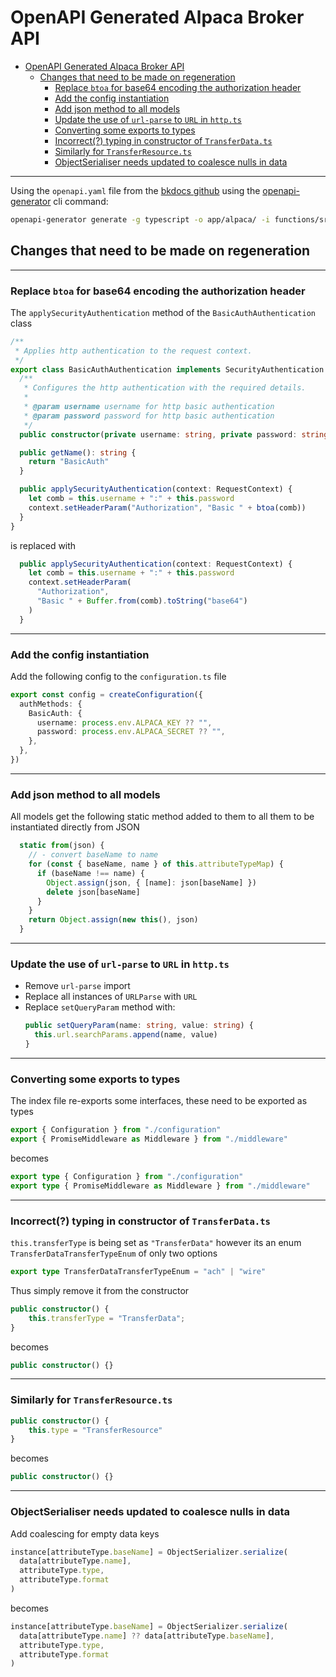 # OpenAPI Generated Alpaca Broker API

- [OpenAPI Generated Alpaca Broker API](#openapi-generated-alpaca-broker-api)
  - [Changes that need to be made on regeneration](#changes-that-need-to-be-made-on-regeneration)
    - [Replace `btoa` for base64 encoding the authorization header](#replace-btoa-for-base64-encoding-the-authorization-header)
    - [Add the config instantiation](#add-the-config-instantiation)
    - [Add json method to all models](#add-json-method-to-all-models)
    - [Update the use of `url-parse` to `URL` in `http.ts`](#update-the-use-of-url-parse-to-url-in-httpts)
    - [Converting some exports to types](#converting-some-exports-to-types)
    - [Incorrect(?) typing in constructor of `TransferData.ts`](#incorrect-typing-in-constructor-of-transferdatats)
    - [Similarly for `TransferResource.ts`](#similarly-for-transferresourcets)
    - [ObjectSerialiser needs updated to coalesce nulls in data](#objectserialiser-needs-updated-to-coalesce-nulls-in-data)

---

Using the `openapi.yaml` file from the [bkdocs github](https://github.com/alpacahq/bkdocs/blob/master/assets/openapi.yaml) using the [openapi-generator](https://openapi-generator.tech) cli command:

```zsh
openapi-generator generate -g typescript -o app/alpaca/ -i functions/src/alpaca/broker/openapi.yaml -p platform=node,snapshot=true,supportsES6=true                         ─╯
```

## Changes that need to be made on regeneration

---

### Replace `btoa` for base64 encoding the authorization header

The `applySecurityAuthentication` method of the `BasicAuthAuthentication` class

```ts
/**
 * Applies http authentication to the request context.
 */
export class BasicAuthAuthentication implements SecurityAuthentication {
  /**
   * Configures the http authentication with the required details.
   *
   * @param username username for http basic authentication
   * @param password password for http basic authentication
   */
  public constructor(private username: string, private password: string) {}

  public getName(): string {
    return "BasicAuth"
  }

  public applySecurityAuthentication(context: RequestContext) {
    let comb = this.username + ":" + this.password
    context.setHeaderParam("Authorization", "Basic " + btoa(comb))
  }
}
```

is replaced with

```ts
  public applySecurityAuthentication(context: RequestContext) {
    let comb = this.username + ":" + this.password
    context.setHeaderParam(
      "Authorization",
      "Basic " + Buffer.from(comb).toString("base64")
    )
  }
```

---

### Add the config instantiation

Add the following config to the `configuration.ts` file

```ts
export const config = createConfiguration({
  authMethods: {
    BasicAuth: {
      username: process.env.ALPACA_KEY ?? "",
      password: process.env.ALPACA_SECRET ?? "",
    },
  },
})
```

---

### Add json method to all models

All models get the following static method added to them to all them to be instantiated directly
from JSON

```ts
  static from(json) {
    // - convert baseName to name
    for (const { baseName, name } of this.attributeTypeMap) {
      if (baseName !== name) {
        Object.assign(json, { [name]: json[baseName] })
        delete json[baseName]
      }
    }
    return Object.assign(new this(), json)
  }
```

---

### Update the use of `url-parse` to `URL` in `http.ts`

- Remove `url-parse` import
- Replace all instances of `URLParse` with `URL`
- Replace `setQueryParam` method with:
  ```ts
  public setQueryParam(name: string, value: string) {
    this.url.searchParams.append(name, value)
  }
  ```

---

### Converting some exports to types

The index file re-exports some interfaces, these need to be exported as types

```ts
export { Configuration } from "./configuration"
export { PromiseMiddleware as Middleware } from "./middleware"
```

becomes

```ts
export type { Configuration } from "./configuration"
export type { PromiseMiddleware as Middleware } from "./middleware"
```

---

### Incorrect(?) typing in constructor of `TransferData.ts`

`this.transferType` is being set as `"TransferData"` however its an enum `TransferDataTransferTypeEnum` of only two options

```ts
export type TransferDataTransferTypeEnum = "ach" | "wire"
```

Thus simply remove it from the constructor

```ts
public constructor() {
    this.transferType = "TransferData";
}
```

becomes

```ts
public constructor() {}
```

---

### Similarly for `TransferResource.ts`

```ts
public constructor() {
    this.type = "TransferResource"
}
```

becomes

```ts
public constructor() {}
```

---

### ObjectSerialiser needs updated to coalesce nulls in data

Add coalescing for empty data keys

```ts
instance[attributeType.baseName] = ObjectSerializer.serialize(
  data[attributeType.name],
  attributeType.type,
  attributeType.format
)
```

becomes

```ts
instance[attributeType.baseName] = ObjectSerializer.serialize(
  data[attributeType.name] ?? data[attributeType.baseName],
  attributeType.type,
  attributeType.format
)
```
